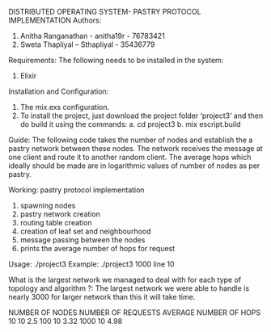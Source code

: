 DISTRIBUTED OPERATING SYSTEM- PASTRY PROTOCOL IMPLEMENTATION
Authors:
1)    Anitha Ranganathan - anitha19r - 76783421
2)    Sweta Thapliyal – Sthapliyal - 35436779

Requirements:
The following needs to be installed in the system:
1)    Elixir

Installation and Configuration:
1.    The mix.exs configuration.
2.    To install the project, just download the project folder ‘project3’ and then do build it using the commands:
a.    cd project3
b.    mix escript.build

Guide:
The following code takes the number of nodes and establish the a pastry network between these nodes. The network receives the message at one
client and route it to another random client.
The average hops which ideally should be made are in logarithmic values of number of nodes as per pastry.

Working: pastry protocol implementation
1. spawning nodes
2. pastry network creation
3. routing table creation
4. creation of leaf set and neighbourhood
5. message passing between the nodes
6. prints the average number of hops for request


Usage:
       ./project3 <number of nodes> <number of requests>
	Example: ./project3 1000 line 10


	   
What is the largest network we managed to deal with for each type of topology and algorithm ?:
   The largest network we were able to handle is nearly 3000 for larger network than this it will take time.
   


NUMBER OF NODES	NUMBER OF REQUESTS	AVERAGE NUMBER OF HOPS
10      	           10	                 2.5
100	                   10	                 3.32
1000	               10	                 4.98



	   